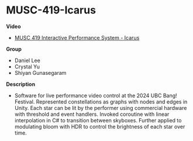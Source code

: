 # MUSC-419-Icarus

**Video**

- [MUSC 419 Interactive Performance System - Icarus](https://www.youtube.com/watch?v=9tc4xGNcVZM)

**Group**

- Daniel Lee
- Crystal Yu
- Shiyan Gunasegaram

**Description**

- Software for live performance video control at the 2024 UBC Bang! Festival. Represented constellations as graphs with nodes and edges in Unity. Each star can be lit by the performer using commercial hardware with threshold and event handlers. Invoked coroutine with linear interpolation in C# to transition between skyboxes. Further applied to modulating bloom with HDR to control the brightness of each star over time.
